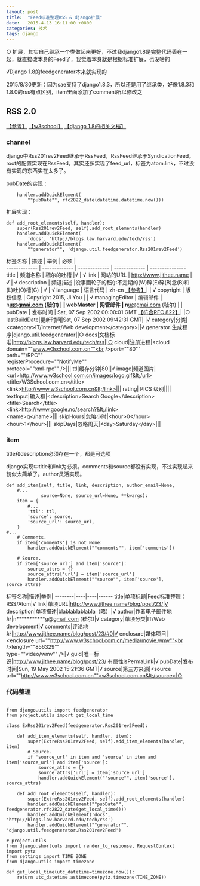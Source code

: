 ```yaml
---
layout: post
title:  "Feed标准整理RSS & django扩展"
date:   2015-4-13 16:11:00 +0800
categories: 技术
tags: django
---
```

○ 扩展，其实自己继承一个类做起来更好，不过我django1.8是完整代码丢在一起，就直接改本身的Feed了，我觉着本身就是根据标准扩展，也没啥的

√Django 1.8的feedgenerator本来就实现的

2015/8/30更新：因为sae支持了django1.8.3，所以还是用了继承类，好像1.8.3和1.8.0的rss有点区别，item里面添加了comment所以修改之

<!--more-->

## RSS 2.0 ##

[【参考】](http://cyber.law.harvard.edu/rss/rss.html) [【w3school】](http://www.w3schools.com/rss/default.asp) [【django 1.8的相关文档】](https://docs.djangoproject.com/en/1.8/ref/contrib/syndication/)
### channel ###
django中Rss201rev2Feed继承于RssFeed，RssFeed继承于SyndicationFeed。root的配置实现在RssFeed。其实还多实现了feed_url，标签为atom:link，不过没有实现的东西实在太多了。

pubDate的实现：

        handler.addQuickElement(
            ""pubDate"", rfc2822_date(datetime.datetime.now()))

扩展实现：

    def add_root_elements(self, handler):
        super(Rss201rev2Feed, self).add_root_elements(handler)
        handler.addQuickElement(
            'docs', 'http://blogs.law.harvard.edu/tech/rss')
        handler.addQuickElement(
            ""generator"", 'django.util.feedgenerator.Rss201rev2Feed')

标签名称  | 描述 | 举例 | 必须 |  
------------- | ------------- | ------------- | ------------- | ---------------
title  | 频道名称 | 嵇尔的吐槽 |√ | √
link | 网站的URL | http://www.jithee.name |√ | √
description | 频道描述 |没事画轮子的嵇尔不定期的(W)碎(E)碎(B)念(B)和(L)吐(O)槽(G) | √ | √
language | 语言代码 | zh-cn [【参考】](http://www.w3.org/TR/REC-html40/struct/dirlang.html#langcodes)| | √
copyright | 版权信息 | Copyright 2015, Ji You | | √
managingEditor	| 编辑邮件 | n**********u@gmai.com (嵇尔) | | 
webMaster	| 网管邮件 |	n**********u@gmai.com (嵇尔) | | 
pubDate | 发布时间 | Sat, 07 Sep 2002 00:00:01 GMT [【符合RFC 822】](http://www.rfc-editor.org/rfc/rfc822.txt)| |○
lastBuildDate|更新时间|Sat, 07 Sep 2002 09:42:31 GMT| |√
category|分类|&lt;category>IT/Internet/Web development&lt;/category>||√
generator|生成程序|django.util.feedgenerator||○
docs|文档标准|http://blogs.law.harvard.edu/tech/rss||○
cloud|注册进程|&lt;cloud domain=""www.w3school.com.cn""<br />port=""80""<br />path=""/RPC""<br />registerProcedure=""NotifyMe""<br />protocol=""xml-rpc"" />|||
ttl|缓存分钟|80||√
image|频道图片|&lt;url>http://www.w3school.com.cn/images/logo.gif&lt;/url><br />&lt;title>W3School.com.cn&lt;/title><br />&lt;link>http://www.w3school.com.cn&lt;/link>|||
rating| PICS 级别||||
textInput|输入框|&lt;description>Search Google&lt;/description><br />&lt;title>Search&lt;/title><br />&lt;link>http://www.google.no/search?&lt;/link><br />&lt;name>q&lt;/name>|||
skipHours|忽略小时|&lt;hour>0&lt;/hour><br />&lt;hour>1&lt;/hour>|||
skipDays|忽略周天|&lt;day>Saturday&lt;/day>|||

### item ###

title和description必须存在一个，都是可选项


django实现中title和link为必须。comments和source都没有实现，不过实现起来貌似太简单了。author灵活实现。

    def add_item(self, title, link, description, author_email=None,
        #...
                 source=None, source_url=None, **kwargs):
        item = {
            #...
            'ttl': ttl,
            'source': source,
            'source_url': source_url,
        }
    #...
        # Comments.
        if item['comments'] is not None:
            handler.addQuickElement(""comments"", item['comments'])

        # Source.
        if item['source_url'] and item['source']:
            source_attrs = {}
            source_attrs['url'] = item['source_url']
            handler.addQuickElement(""source"", item['source'], source_attrs)

标签名称|描述|举例|
--------|----|----|------
title|单项标题|Feed标准整理：RSS/Atom|√
link|单项URL|http://www.jithee.name/blog/post/23/|√
description|单项描述|blablablablabla（略）|√
author|作者电子邮件地址|n***********u@gmail.com (嵇尔)|√
category|单项分类|IT/Web development|√
comments|评论地址|http://www.jithee.name/blog/post/23/#0|√
enclosure|媒体项目|&lt;enclosure url=""http://www.w3school.com.cn/media/movie.wmv""<br />length=""856329""<br />type=""video/wmv"" />|√
guid|唯一标识|http://www.jithee.name/blog/post/23/ 有属性isPermaLink|√
pubDate|发布时间|Sun, 19 May 2002 15:21:36 GMT|√
source|第三方来源|&lt;source url=""http://www.w3school.com.cn"">w3school.com.cn&lt;/source>|○

### 代码整理 ###

~~~~.python

from django.utils import feedgenerator
from project.utils import get_local_time

class ExRss201rev2Feed(feedgenerator.Rss201rev2Feed):

    def add_item_elements(self, handler, item):
        super(ExtreRss201rev2Feed, self).add_item_elements(handler, item)
        # Source.
        if 'source_url' in item and 'source' in item and item['source_url'] and item['source']:
            source_attrs = {}
            source_attrs['url'] = item['source_url']
            handler.addQuickElement(""source"", item['source'], source_attrs)

    def add_root_elements(self, handler):
        super(ExtreRss201rev2Feed, self).add_root_elements(handler)
        handler.addQuickElement(""pubDate"", feedgenerator.rfc2822_date(get_local_time()))
        handler.addQuickElement('docs', 'http://blogs.law.harvard.edu/tech/rss')
        handler.addQuickElement(""generator"", 'django.util.feedgenerator.Rss201rev2Feed')
~~~~

~~~~.python
# project.utils
from django.shortcuts import render_to_response, RequestContext
import pytz
from settings import TIME_ZONE
from django.utils import timezone

def get_local_time(utc_datetime=timezone.now()):
    return utc_datetime.astimezone(pytz.timezone(TIME_ZONE))
~~~~
